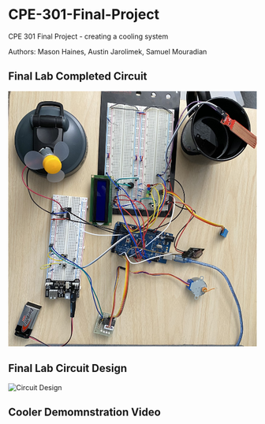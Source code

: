 # CPE-301-Final-Project

CPE 301 Final Project - creating a cooling system

Authors: Mason Haines, Austin Jarolimek, Samuel Mouradian

## Final Lab Completed Circuit


![Final Draft Circuit](CircuitPictures/finallabCircuit.jpg)

## Final Lab Circuit Design

![Circuit Design](CircuitPictures/CircuitDesign.png)

## Cooler Demomnstration Video

